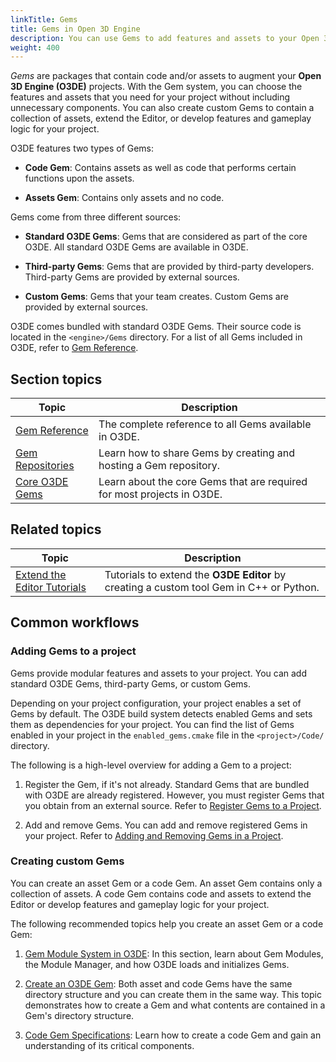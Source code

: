 ```yaml
---
linkTitle: Gems
title: Gems in Open 3D Engine
description: You can use Gems to add features and assets to your Open 3D Engine game project.
weight: 400
---
```



*Gems* are packages that contain code and/or assets to augment your **Open 3D Engine (O3DE)** projects. With the Gem system, you can choose the features and assets that you need for your project without including unnecessary components. You can also create custom Gems to contain a collection of assets, extend the Editor, or develop features and gameplay logic for your project.

O3DE features two types of Gems:

- **Code Gem**: Contains assets as well as code that performs certain functions upon the assets.

- **Assets Gem**: Contains only assets and no code.

Gems come from three different sources:

- **Standard O3DE Gems**: Gems that are considered as part of the core O3DE. All standard O3DE Gems are available in O3DE.

- **Third-party Gems**: Gems that are provided by third-party developers. Third-party Gems are provided by external sources.
  
- **Custom Gems**: Gems that your team creates. Custom Gems are provided by external sources.

O3DE comes bundled with standard O3DE Gems. Their source code is located in the `<engine>/Gems` directory. For a list of all Gems included in O3DE, refer to [Gem Reference](./reference).


## Section topics

| Topic | Description |
| --- | --- |
| [Gem Reference](./reference/) | The complete reference to all Gems available in O3DE. |
| [Gem Repositories](./repositories/) | Learn how to share Gems by creating and hosting a Gem repository. |
| [Core O3DE Gems](./core-gems) | Learn about the core Gems that are required for most projects in O3DE. |


## Related topics

| Topic | Description |
| --- | --- |
| [Extend the Editor Tutorials](/docs/learning-guide/tutorials/extend-the-editor/) | Tutorials to extend the **O3DE Editor** by creating a custom tool Gem in C++ or Python. |


## Common workflows

### Adding Gems to a project

Gems provide modular features and assets to your project. You can add standard O3DE Gems, third-party Gems, or custom Gems.

Depending on your project configuration, your project enables a set of Gems by default. The O3DE build system detects enabled Gems and sets them as dependencies for your project. You can find the list of Gems enabled in your project in the `enabled_gems.cmake` file in the `<project>/Code/` directory. 

The following is a high-level overview for adding a Gem to a project: 

1. Register the Gem, if it's not already. Standard Gems that are bundled with O3DE are already registered. However, you must register Gems that you obtain from an external source. Refer to [Register Gems to a Project](/docs/user-guide/project-config/register-gems/).

1. Add and remove Gems. You can add and remove registered Gems in your project. Refer to [Adding and Removing Gems in a Project](/docs/user-guide/project-config/add-remove-gems/).

### Creating custom Gems

You can create an asset Gem or a code Gem. An asset Gem contains only a collection of assets. A code Gem contains code and assets to extend the Editor or develop features and gameplay logic for your project.

The following recommended topics help you create an asset Gem or a code Gem:

1. [Gem Module System in O3DE](/docs/user-guide/programming/gems/overview/): In this section, learn about Gem Modules, the Module Manager, and how O3DE loads and initializes Gems.

1. [Create an O3DE Gem](/docs/user-guide/programming/gems/creating/): Both asset and code Gems have the same directory structure and you can create them in the same way. This topic demonstrates how to create a Gem and what contents are contained in a Gem's directory structure.

1. [Code Gem Specifications](/docs/user-guide/programming/gems/code-gems/): Learn how to create a code Gem and gain an understanding of its critical components.

